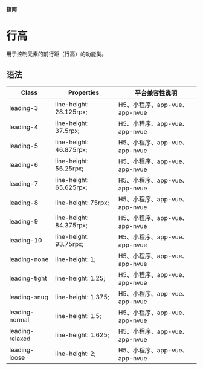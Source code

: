 #### <span class="text-lg text-gray-500 font-normal">指南</span>

<div class="w-screen"></div>

# 行高
<a-typography-text>
    用于控制元素的前行距（行高）的功能类。
</a-typography-text>

<CssPrefix />

## 语法
| Class | Properties | 平台兼容性说明
| --- | --- | ---
| <a-link status="success">leading-3</a-link> | <a-link>line-height: 28.125rpx;</a-link><br/> | H5、小程序、app-vue、app-nvue
| <a-link status="success">leading-4</a-link> | <a-link>line-height: 37.5rpx;</a-link><br/> | H5、小程序、app-vue、app-nvue
| <a-link status="success">leading-5</a-link> | <a-link>line-height: 46.875rpx;</a-link><br/> | H5、小程序、app-vue、app-nvue
| <a-link status="success">leading-6</a-link> | <a-link>line-height: 56.25rpx;</a-link><br/> | H5、小程序、app-vue、app-nvue
| <a-link status="success">leading-7</a-link> | <a-link>line-height: 65.625rpx;</a-link><br/> | H5、小程序、app-vue、app-nvue
| <a-link status="success">leading-8</a-link> | <a-link>line-height: 75rpx;</a-link><br/> | H5、小程序、app-vue、app-nvue
| <a-link status="success">leading-9</a-link> | <a-link>line-height: 84.375rpx;</a-link><br/> | H5、小程序、app-vue、app-nvue
| <a-link status="success">leading-10</a-link> | <a-link>line-height: 93.75rpx;</a-link><br/> | H5、小程序、app-vue、app-nvue
| <a-link status="success">leading-none</a-link> | <a-link>line-height: 1;</a-link><br/> | H5、小程序、app-vue、app-nvue
| <a-link status="success">leading-tight</a-link> | <a-link>line-height: 1.25;</a-link><br/> | H5、小程序、app-vue、app-nvue
| <a-link status="success">leading-snug</a-link> | <a-link>line-height: 1.375;</a-link><br/> | H5、小程序、app-vue、app-nvue
| <a-link status="success">leading-normal</a-link> | <a-link>line-height: 1.5;</a-link><br/> | H5、小程序、app-vue、app-nvue
| <a-link status="success">leading-relaxed</a-link> | <a-link>line-height: 1.625;</a-link><br/> | H5、小程序、app-vue、app-nvue
| <a-link status="success">leading-loose</a-link> | <a-link>line-height: 2;</a-link><br/> | H5、小程序、app-vue、app-nvue